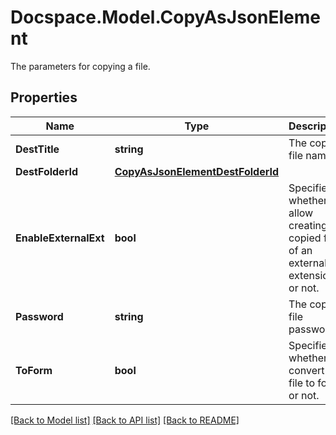# Docspace.Model.CopyAsJsonElement
The parameters for copying a file.

## Properties

Name | Type | Description | Notes
------------ | ------------- | ------------- | -------------
**DestTitle** | **string** | The copied file name. | 
**DestFolderId** | [**CopyAsJsonElementDestFolderId**](CopyAsJsonElementDestFolderId.md) |  | 
**EnableExternalExt** | **bool** | Specifies whether to allow creating the copied file of an external extension or not. | [optional] 
**Password** | **string** | The copied file password. | [optional] 
**ToForm** | **bool** | Specifies whether to convert the file to form or not. | [optional] 

[[Back to Model list]](../README.md#documentation-for-models) [[Back to API list]](../README.md#documentation-for-api-endpoints) [[Back to README]](../README.md)

